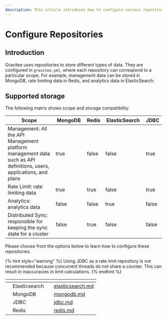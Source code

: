 ```yaml
---
description: This article introduces how to configure various repositories
---
```


# Configure Repositories

## Introduction

Gravitee uses repositories to store different types of data. They are configured in `gravitee.yml`, where each repository can correspond to a particular scope. For example, management data can be stored in MongoDB, rate limiting data in Redis, and analytics data in ElasticSearch.

## Supported storage

The following matrix shows scope and storage compatibility.

<table><thead><tr><th width="270">Scope</th><th width="115" data-type="checkbox">MongoDB</th><th data-type="checkbox">Redis</th><th width="143" data-type="checkbox">ElasticSearch</th><th data-type="checkbox">JDBC</th></tr></thead><tbody><tr><td>Management: All the API Management platform management data such as API definitions, users, applications, and plans</td><td>true</td><td>false</td><td>false</td><td>true</td></tr><tr><td>Rate Limit: rate limiting data</td><td>true</td><td>true</td><td>false</td><td>true</td></tr><tr><td>Analytics: analytics data</td><td>false</td><td>false</td><td>true</td><td>false</td></tr><tr><td>Distributed Sync: responsible for keeping the sync state for a cluster</td><td>false</td><td>true</td><td>false</td><td>false</td></tr></tbody></table>

Please choose from the options below to learn how to configure these repositories.

{% hint style="warning" %}
Using JDBC as a rate limit repository is not recommended because concurrent threads do not share a counter. This can result in inaccuracies in limit calculations.
{% endhint %}

<table data-view="cards"><thead><tr><th></th><th></th><th></th><th data-hidden data-card-target data-type="content-ref"></th></tr></thead><tbody><tr><td></td><td>Elasticsearch</td><td></td><td><a href="elasticsearch.md">elasticsearch.md</a></td></tr><tr><td></td><td>MongoDB</td><td></td><td><a href="mongodb.md">mongodb.md</a></td></tr><tr><td></td><td>JDBC</td><td></td><td><a href="jdbc.md">jdbc.md</a></td></tr><tr><td></td><td>Redis</td><td></td><td><a href="redis.md">redis.md</a></td></tr></tbody></table>
